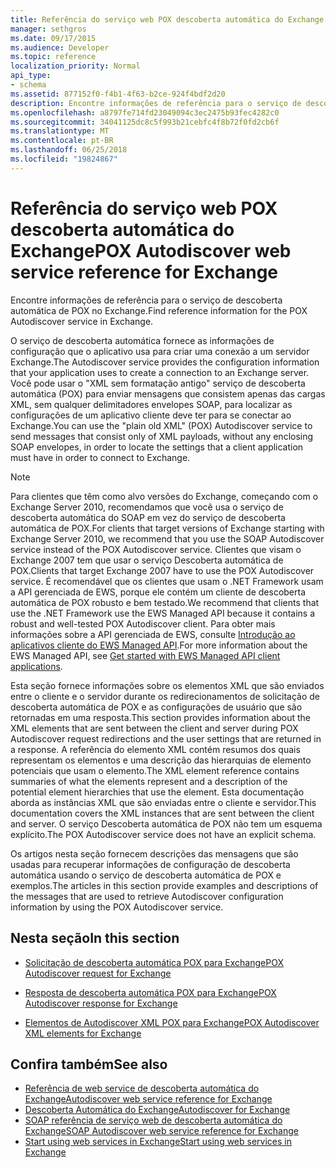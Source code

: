 ```yaml
---
title: Referência do serviço web POX descoberta automática do Exchange
manager: sethgros
ms.date: 09/17/2015
ms.audience: Developer
ms.topic: reference
localization_priority: Normal
api_type:
- schema
ms.assetid: 877152f0-f4b1-4f63-b2ce-924f4bdf2d20
description: Encontre informações de referência para o serviço de descoberta automática de POX no Exchange.
ms.openlocfilehash: a8797fe714fd23049094c3ec2475b93fec4282c0
ms.sourcegitcommit: 34041125dc8c5f993b21cebfc4f8b72f0fd2cb6f
ms.translationtype: MT
ms.contentlocale: pt-BR
ms.lasthandoff: 06/25/2018
ms.locfileid: "19824867"
---
```

# <a name="pox-autodiscover-web-service-reference-for-exchange"></a><span data-ttu-id="8a23f-103">Referência do serviço web POX descoberta automática do Exchange</span><span class="sxs-lookup"><span data-stu-id="8a23f-103">POX Autodiscover web service reference for Exchange</span></span>

<span data-ttu-id="8a23f-104">Encontre informações de referência para o serviço de descoberta automática de POX no Exchange.</span><span class="sxs-lookup"><span data-stu-id="8a23f-104">Find reference information for the POX Autodiscover service in Exchange.</span></span>
  
<span data-ttu-id="8a23f-105">O serviço de descoberta automática fornece as informações de configuração que o aplicativo usa para criar uma conexão a um servidor Exchange.</span><span class="sxs-lookup"><span data-stu-id="8a23f-105">The Autodiscover service provides the configuration information that your application uses to create a connection to an Exchange server.</span></span> <span data-ttu-id="8a23f-106">Você pode usar o "XML sem formatação antigo" serviço de descoberta automática (POX) para enviar mensagens que consistem apenas das cargas XML, sem qualquer delimitadores envelopes SOAP, para localizar as configurações de um aplicativo cliente deve ter para se conectar ao Exchange.</span><span class="sxs-lookup"><span data-stu-id="8a23f-106">You can use the "plain old XML" (POX) Autodiscover service to send messages that consist only of XML payloads, without any enclosing SOAP envelopes, in order to locate the settings that a client application must have in order to connect to Exchange.</span></span>
  
> [!NOTE]
> <span data-ttu-id="8a23f-107">Para clientes que têm como alvo versões do Exchange, começando com o Exchange Server 2010, recomendamos que você usa o serviço de descoberta automática do SOAP em vez do serviço de descoberta automática de POX.</span><span class="sxs-lookup"><span data-stu-id="8a23f-107">For clients that target versions of Exchange starting with Exchange Server 2010, we recommend that you use the SOAP Autodiscover service instead of the POX Autodiscover service.</span></span> <span data-ttu-id="8a23f-108">Clientes que visam o Exchange 2007 tem que usar o serviço Descoberta automática de POX.</span><span class="sxs-lookup"><span data-stu-id="8a23f-108">Clients that target Exchange 2007 have to use the POX Autodiscover service.</span></span> <span data-ttu-id="8a23f-109">É recomendável que os clientes que usam o .NET Framework usam a API gerenciada de EWS, porque ele contém um cliente de descoberta automática de POX robusto e bem testado.</span><span class="sxs-lookup"><span data-stu-id="8a23f-109">We recommend that clients that use the .NET Framework use the EWS Managed API because it contains a robust and well-tested POX Autodiscover client.</span></span> <span data-ttu-id="8a23f-110">Para obter mais informações sobre a API gerenciada de EWS, consulte [Introdução ao aplicativos cliente do EWS Managed API](http://msdn.microsoft.com/library/c2267733-6f4f-49e5-9614-1e4a24c3af1a%28Office.15%29.aspx).</span><span class="sxs-lookup"><span data-stu-id="8a23f-110">For more information about the EWS Managed API, see [Get started with EWS Managed API client applications](http://msdn.microsoft.com/library/c2267733-6f4f-49e5-9614-1e4a24c3af1a%28Office.15%29.aspx).</span></span> 
  
<span data-ttu-id="8a23f-111">Esta seção fornece informações sobre os elementos XML que são enviados entre o cliente e o servidor durante os redirecionamentos de solicitação de descoberta automática de POX e as configurações de usuário que são retornadas em uma resposta.</span><span class="sxs-lookup"><span data-stu-id="8a23f-111">This section provides information about the XML elements that are sent between the client and server during POX Autodiscover request redirections and the user settings that are returned in a response.</span></span> <span data-ttu-id="8a23f-112">A referência do elemento XML contém resumos dos quais representam os elementos e uma descrição das hierarquias de elemento potenciais que usam o elemento.</span><span class="sxs-lookup"><span data-stu-id="8a23f-112">The XML element reference contains summaries of what the elements represent and a description of the potential element hierarchies that use the element.</span></span> <span data-ttu-id="8a23f-113">Esta documentação aborda as instâncias XML que são enviadas entre o cliente e servidor.</span><span class="sxs-lookup"><span data-stu-id="8a23f-113">This documentation covers the XML instances that are sent between the client and server.</span></span> <span data-ttu-id="8a23f-114">O serviço Descoberta automática de POX não tem um esquema explícito.</span><span class="sxs-lookup"><span data-stu-id="8a23f-114">The POX Autodiscover service does not have an explicit schema.</span></span>
  
<span data-ttu-id="8a23f-115">Os artigos nesta seção fornecem descrições das mensagens que são usadas para recuperar informações de configuração de descoberta automática usando o serviço de descoberta automática de POX e exemplos.</span><span class="sxs-lookup"><span data-stu-id="8a23f-115">The articles in this section provide examples and descriptions of the messages that are used to retrieve Autodiscover configuration information by using the POX Autodiscover service.</span></span> 
  
## <a name="in-this-section"></a><span data-ttu-id="8a23f-116">Nesta seção</span><span class="sxs-lookup"><span data-stu-id="8a23f-116">In this section</span></span>
<span data-ttu-id="8a23f-117"><a name="bk_InThisSection"> </a></span><span class="sxs-lookup"><span data-stu-id="8a23f-117"></span></span>

- [<span data-ttu-id="8a23f-118">Solicitação de descoberta automática POX para Exchange</span><span class="sxs-lookup"><span data-stu-id="8a23f-118">POX Autodiscover request for Exchange</span></span>](pox-autodiscover-request-for-exchange.md)
    
- [<span data-ttu-id="8a23f-119">Resposta de descoberta automática POX para Exchange</span><span class="sxs-lookup"><span data-stu-id="8a23f-119">POX Autodiscover response for Exchange</span></span>](pox-autodiscover-response-for-exchange.md)
    
- [<span data-ttu-id="8a23f-120">Elementos de Autodiscover XML POX para Exchange</span><span class="sxs-lookup"><span data-stu-id="8a23f-120">POX Autodiscover XML elements for Exchange</span></span>](pox-autodiscover-xml-elements-for-exchange.md)
    
## <a name="see-also"></a><span data-ttu-id="8a23f-121">Confira também</span><span class="sxs-lookup"><span data-stu-id="8a23f-121">See also</span></span>

- [<span data-ttu-id="8a23f-122">Referência de web service de descoberta automática do Exchange</span><span class="sxs-lookup"><span data-stu-id="8a23f-122">Autodiscover web service reference for Exchange</span></span>](autodiscover-web-service-reference-for-exchange.md)
- [<span data-ttu-id="8a23f-123">Descoberta Automática do Exchange</span><span class="sxs-lookup"><span data-stu-id="8a23f-123">Autodiscover for Exchange</span></span>](../exchange-web-services/autodiscover-for-exchange.md)   
- [<span data-ttu-id="8a23f-124">SOAP referência de serviço web de descoberta automática do Exchange</span><span class="sxs-lookup"><span data-stu-id="8a23f-124">SOAP Autodiscover web service reference for Exchange</span></span>](soap-autodiscover-web-service-reference-for-exchange.md)
- [<span data-ttu-id="8a23f-125">Start using web services in Exchange</span><span class="sxs-lookup"><span data-stu-id="8a23f-125">Start using web services in Exchange</span></span>](../exchange-web-services/start-using-web-services-in-exchange.md)
    

